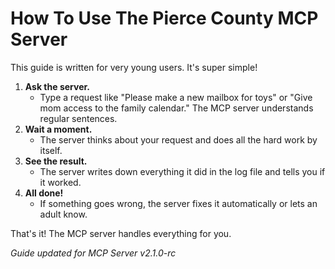 # How To Use The Pierce County MCP Server

This guide is written for very young users. It's super simple!

1. **Ask the server.**
   - Type a request like "Please make a new mailbox for toys" or "Give mom access to the family calendar." The MCP server understands regular sentences.
2. **Wait a moment.**
   - The server thinks about your request and does all the hard work by itself.
3. **See the result.**
   - The server writes down everything it did in the log file and tells you if it worked.
4. **All done!**
   - If something goes wrong, the server fixes it automatically or lets an adult know.

That's it! The MCP server handles everything for you.

*Guide updated for MCP Server v2.1.0-rc*
